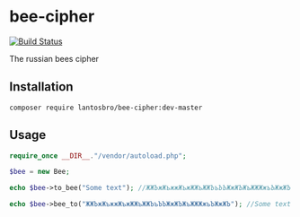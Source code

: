 # bee-cipher
[![Build Status](https://travis-ci.com/LantosBro/bee-cipher.svg?branch=master)](https://travis-ci.com/LantosBro/bee-cipher)

The russian bees cipher

Installation
------------------

```shell script
composer require lantosbro/bee-cipher:dev-master
```

Usage
------------------

```php
require_once __DIR__."/vendor/autoload.php";

$bee = new Bee;

echo $bee->to_bee("Some text"); //ЖЖЪжЖъжжЖъжЖЖъЖЖЪъЪЪЖжЖЪЖъЖЖЖжъЪЖжЖЪ

echo $bee->bee_to("ЖЖЪжЖъжжЖъжЖЖъЖЖЪъЪЪЖжЖЪЖъЖЖЖжъЪЖжЖЪ"); //Some text
```

